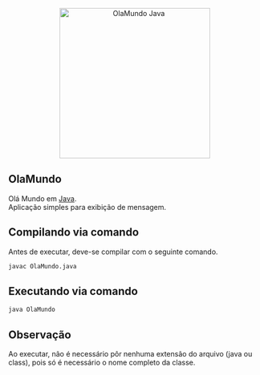 <p align="center">
  <a href="https://www.java.com/" target="_blank" >
    <img alt="OlaMundo Java" src="https://lh3.googleusercontent.com/cKPVRQQ5taKad5z-nDcB14vChb6oqQl5v79xgjjKXxFz06npBvjaA-yT5-plxE1zXEC7MxfFe12eGfziH6zIYIEXtLptquOYVgaRfYTvJ0xSeH6Y42gAy6iWuATv49lStIZTYRCqubVI5X61uvMYtXcOJCFbci8afhrMsZOYxjUWhigsD1cEJVUJ7rbR_CwzVXGDUQLPkxn3m0cuUwvq9tTdimtgLsl-Gs_2gvNfybgAuCtPp_rgCCP1c8PEjLV-bHUoe-k7br5H5JoDGxc_cZCEr4igdQa8b4njCs9Hfb6CElZwD0Dz2fxTLLSme92pzKNEghKIih5TBV89fSmgpelS8Mcmw074VVl7uy2hZjR414CZpslD32h0_ixFkJZU-eOqZKEc-YM6UBIN5ab2a1YlHYPoF6EAmoSCd7NxigIA7wLcSWuN5Fap1UA-dRmBaqIVAFps-H12UM3-GDquT5tD_ohmSSVRhfbVQE0GcPQnz_fKI_uZFQVHg-M_TcEy8F0VNnztj8cFrjtcEZnPr5MsfmqXPehi77zX84dcD9-NcqMJJkk_wvkbCKb1e3M3AfJCCpyAv2DhRikiJee5j9ZQsbYeR2hZ203nV49nJhR8lLACiSKszPsgFqOh4yFx77E2_bijxZER_hi_xAbqO1uA5u0igrg=s474-no" width="300" />
  </a>
</p>

## OlaMundo
Olá Mundo em [Java](https://www.java.com/).
</br>
Aplicação simples para exibição de mensagem.

## Compilando via comando

Antes de executar, deve-se compilar com o seguinte comando.
``` bash
javac OlaMundo.java
```

## Executando via comando
``` bash
java OlaMundo
```

## Observação
Ao executar, não é necessário pôr nenhuma extensão do arquivo (java ou class), pois só é necessário o nome completo da classe.
